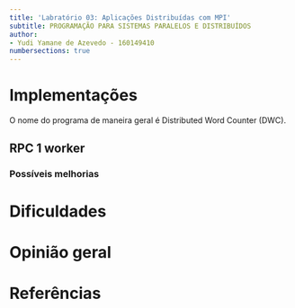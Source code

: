```yaml
---
title: 'Labratório 03: Aplicações Distribuídas com MPI'
subtitle: PROGRAMAÇÃO PARA SISTEMAS PARALELOS E DISTRIBUÍDOS
author:
- Yudi Yamane de Azevedo - 160149410
numbersections: true
---
```


# Implementações

O nome do programa de maneira geral é Distributed Word Counter (DWC). 

## RPC 1 worker
### Possíveis melhorias


# Dificuldades

# Opinião geral

# Referências

